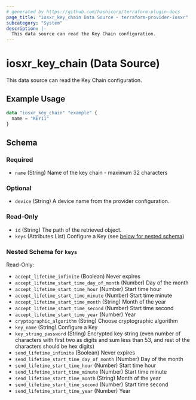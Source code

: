 ```yaml
---
# generated by https://github.com/hashicorp/terraform-plugin-docs
page_title: "iosxr_key_chain Data Source - terraform-provider-iosxr"
subcategory: "System"
description: |-
  This data source can read the Key Chain configuration.
---
```


# iosxr_key_chain (Data Source)

This data source can read the Key Chain configuration.

## Example Usage

```terraform
data "iosxr_key_chain" "example" {
  name = "KEY11"
}
```

<!-- schema generated by tfplugindocs -->
## Schema

### Required

- `name` (String) Name of the key chain - maximum 32 characters

### Optional

- `device` (String) A device name from the provider configuration.

### Read-Only

- `id` (String) The path of the retrieved object.
- `keys` (Attributes List) Configure a Key (see [below for nested schema](#nestedatt--keys))

<a id="nestedatt--keys"></a>
### Nested Schema for `keys`

Read-Only:

- `accept_lifetime_infinite` (Boolean) Never expires
- `accept_lifetime_start_time_day_of_month` (Number) Day of the month
- `accept_lifetime_start_time_hour` (Number) Start time hour
- `accept_lifetime_start_time_minute` (Number) Start time minute
- `accept_lifetime_start_time_month` (String) Month of the year
- `accept_lifetime_start_time_second` (Number) Start time second
- `accept_lifetime_start_time_year` (Number) Year
- `cryptographic_algorithm` (String) Choose cryptographic algorithm
- `key_name` (String) Configure a Key
- `key_string_password` (String) Encrypted key string (even number of characters with first two as digits and sum less than 53, and rest of the characters should be hex digits)
- `send_lifetime_infinite` (Boolean) Never expires
- `send_lifetime_start_time_day_of_month` (Number) Day of the month
- `send_lifetime_start_time_hour` (Number) Start time hour
- `send_lifetime_start_time_minute` (Number) Start time minute
- `send_lifetime_start_time_month` (String) Month of the year
- `send_lifetime_start_time_second` (Number) Start time second
- `send_lifetime_start_time_year` (Number) Year


